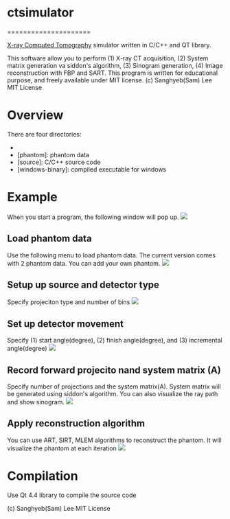 # ctsimulator
=====================

[X-ray Computed Tomography](http://en.wikipedia.org/wiki/X-ray_computed_tomography) simulator written in C/C++ and QT library.

This software allow you to perform (1) X-ray CT acquisition, (2) System matrix generation va siddon's algorithm, (3) Sinogram generation, (4) Image reconstruction with FBP and SART. This program is written for educational purpose, and freely available under MIT license.  (c) Sanghyeb(Sam) Lee MIT License

# Overview
There are four directories:
- [images]: screenshots
- [phantom]: phantom data
- [source]: C/C++ source code
- [windows-binary]: compiled executable for windows

# Example
When you start a program, the following window will pop up.
![](https://github.com/drminix/ctsimulator/blob/master/images/step0.jpg)

## Load phantom data
Use the following menu to load phantom data. The current version comes with 2 phantom data. You can add your own phantom.
![](https://github.com/drminix/ctsimulator/blob/master/images/step1.jpg)

## Setup up source and detector type
Specify projeciton type and number of bins 
![](https://github.com/drminix/ctsimulator/blob/master/images/step2.jpg)

## Set up detector movement
Specify (1) start angle(degree), (2) finish angle(degree), and (3) incremental angle(degree)
![](https://github.com/drminix/ctsimulator/blob/master/images/step3.jpg)

## Record forward projecito nand system matrix (A)
Specify number of projections and the system matrix(A). System matrix will be generated using siddon's algorithm.
You can also visualize the ray path and show sinogram.
![](https://github.com/drminix/ctsimulator/blob/master/images/step4.jpg)

## Apply reconstruction algorithm
You can use ART, SIRT, MLEM algorithms to reconstruct the phantom. It will visualize the phantom at each iteration
![](https://github.com/drminix/ctsimulator/blob/master/images/step5.jpg)

# Compilation
Use Qt 4.4 library to compile the source code


(c) Sanghyeb(Sam) Lee MIT License
